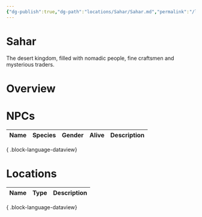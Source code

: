 ```yaml
---
{"dg-publish":true,"dg-path":"locations/Sahar/Sahar.md","permalink":"/locations/sahar/sahar/","tags":["location"],"noteIcon":"location"}
---
```


# Sahar
The desert kingdom, filled with nomadic people, fine craftsmen and mysterious traders.
# Overview

# NPCs
| Name | Species | Gender | Alive | Description |
| ---- | ------- | ------ | ----- | ----------- |

{ .block-language-dataview}

# Locations
| Name | Type | Description |
| ---- | ---- | ----------- |

{ .block-language-dataview}